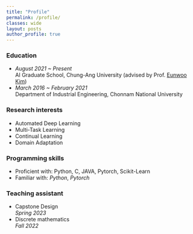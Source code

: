 ```yaml
---
title: "Profile"
permalink: /profile/
classes: wide  
layout: posts
author_profile: true
---
```


### Education
- *August 2021 ~ Present*<br>
  AI Graduate School, Chung-Ang University (advised by Prof. [Eunwoo Kim](https://vllab.cau.ac.kr/members/professor/))<br>
- *March 2016 ~ February 2021*<br>
  Department of Industrial Engineering, Chonnam National University<br>

### Research interests
- Automated Deep Learning<br>
- Multi-Task Learning<br>
- Continual Learning<br>
- Domain Adaptation<br>

### Programming skills
- Proficient with: Python, C, JAVA, Pytorch, Scikit-Learn<br>
- Familiar with: *Python*, *Pytorch*<br>

### Teaching assistant
- Capstone Design<br>
  *Spring 2023*<br>
- Discrete mathematics<br>
  *Fall 2022*
